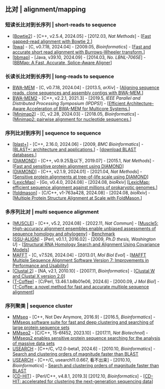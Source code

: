 ## 比对 | alignment/mapping

### 短读长比对到长序列 | short-reads to sequence
- [[Bowtie2](https://github.com/BenLangmead/bowtie2)] - [C++, v2.5.4, 2024.05] - [2012.03, _Nat Methods_] - [[Fast gapped-read alignment with Bowtie 2.](https://doi.org/10.1038/nmeth.1923)]
- [[bwa](https://github.com/lh3/bwa)] - [C, v0.7.18, 2024.04] - [2009.05, _Bioinformatics_] - [[Fast and accurate short read alignment with Burrows-Wheeler transform.](https://doi.org/10.1093/bioinformatics/btp324)]
- [[bbmap](https://sourceforge.net/projects/bbmap/)] - [Java, v39.10, 2024.09] - [2014.03, _No. LBNL-7065E_] - [[BBMap: A Fast, Accurate, Splice-Aware Aligner](https://escholarship.org/uc/item/1h3515gn)]

### 长读长比对到长序列 | long-reads to sequence
- [BWA-MEM](https://github.com/lh3/bwa) - [C, v0.7.18, 2024.04] - [2013.5, _arXiv_] - [[Aligning sequence reads, clone sequences and assembly contigs with BWA-MEM.](https://doi.org/10.48550/arXiv.1303.3997)]
- [BWA-MEM2](https://github.com/bwa-mem2/bwa-mem2) - [C++, v2.2.1, 2021.3] - [2019.5, _IEEE Parallel and Distributed Processing Symposium (IPDPS)_] - [[Efficient Architecture-Aware Acceleration of BWA-MEM for Multicore Systems.](https://doi.org/10.1109/IPDPS.2019.00041)]
- [[Minimap2](https://github.com/lh3/minimap2)] - [C, v2.28, 2024.03] - [2018.05, _Bioinformatics_] - [[Minimap2: pairwise alignment for nucleotide sequences.](https://doi.org/10.1093/bioinformatics/bty191)]


### 序列比对到序列 | sequence to sequence
- [[blast+](https://ftp.ncbi.nlm.nih.gov/blast/executables/blast+/LATEST/)] - [C++, 2.16.0, 2024.06] - [2009, _BMC Bioinformatics_] - [[BLAST+: architecture and applications.](https://doi.org/10.1186/1471-2105-10-421)] - [[download BLAST databases.](https://ftp.ncbi.nlm.nih.gov/blast/db/)]
- [[DIAMOND](https://github.com/bbuchfink/diamond)] - [C++, v0.9.25及以下, 2019.07] - [2015.1, _Nat Methods_] - [[Fast and sensitive protein alignment using DIAMOND](https://doi.org/10.1038/nmeth.3176)]
- [[DIAMOND](https://github.com/bbuchfink/diamond)] - [C++, v2.1.9, 2024.01] - [2021.04, _Nat Methods_] - [[Sensitive protein alignments at tree-of-life scale using DIAMOND](https://doi.org/10.1038/s41592-021-01101-x)]
- [[LexicMap](https://github.com/shenwei356/LexicMap)] - [Go, v0.4.0, 2024.08] - [2024.08, _bioRxiv_] [[LexicMap: efficient sequence alignment against millions of prokaryotic genomes.](https://doi.org/10.1101/2024.08.30.610459)]
- [[foldmason](https://github.com/steineggerlab/foldmason)] - [C/C++, v1-763a428, 2024.08] - [2024.08, _bioRxiv_] - [[Multiple Protein Structure Alignment at Scale with FoldMason.](https://doi.org/10.1101/2024.08.01.606130)]

### 多序列比对 | multi sequence alignment
- [[MUSCLE](https://github.com/rcedgar/muscle)] - [C++, v5.2, 2024.08] - [2022.11, _Nat Commun_] - [[Muscle5: High-accuracy alignment ensembles enable unbiased assessments of sequence homology and phylogeny](https://doi.org/10.1038/s41467-022-34630-w)] - [Benchmark](https://github.com/rcedgar/muscle_benchmark)
- [[SSU-ALIGN](http://eddylab.org/software/ssu-align/)] - [Perl, v0.1.1, 2016.02] - [2009, _Ph.D thesis, Washington U_] - [[Structural RNA Homology Search and Alignment Using Covariance Models](http://eddylab.org/publications/Nawrocki09b/Nawrocki09b-phdthesis.pdf)]
- [MAFFT](https://mafft.cbrc.jp/alignment/software/) - [C, v7.526, 2024.04] - [2013.01, _Mol Biol Evol_] - [[MAFFT Multiple Sequence Alignment Software Version 7: Improvements in Performance and Usability](https://doi.org/10.1093/molbev/mst010)]
- [[Clustal 2](http://www.clustal.org/clustal2/)] - [NA, v2.1, 2010.10] - [2007.11, _Bioinformatics_] - [[Clustal W and Clustal X version 2.0](https://doi.org/10.1093/bioinformatics/btm404)]
- [[T-Coffee](https://github.com/cbcrg/tcoffee)] - [C/Perl, 13.46.1.b8b01e06, 2024.6] - [2000.09, _J Mol Biol_] - [[T-Coffee: a novel method for fast and accurate multiple sequence alignment](https://doi.org/10.1006/jmbi.2000.4042)]

### 序列聚类 | sequence cluster
- [MMseq](https://github.com/soedinglab/MMseqs) - [C++, Not Dev Anymore, 2016.9] - [2016.5, _Bioinformatics_] - [MMseqs software suite for fast and deep clustering and searching of large protein sequence sets](https://doi.org/10.1093/bioinformatics/btw006)
- [MMseq2](https://github.com/soedinglab/MMseqs2) - [C/C++, 15-6f452, 2023.10] - [2017.11, _Nat Biotechnol_] - [MMseqs2 enables sensitive protein sequence searching for the analysis of massive data sets](https://doi.org/10.1038/nbt.3988)
- [USEARCH](https://github.com/rcedgar/usearch12) - [C++/C, v12.0-beta1, 2024.6] - [2010.10, _Bioinformatics_] - [Search and clustering orders of magnitude faster than BLAST](https://doi.org/10.1093/bioinformatics/btq461)
- [USEARCH](http://www.drive5.com/usearch/) - [C++/C, usearch11.0.667, 看不出来] - [2010.10, _Bioinformatics_] - [Search and clustering orders of magnitude faster than BLAST](https://doi.org/10.1093/bioinformatics/btq461)
- [[CD-HIT](https://github.com/weizhongli/cdhit)] - [Perl/C++, v4.8.1, 2019.3] [2012.10, _Bioinformatics_] - [[CD-HIT: accelerated for clustering the next-generation sequencing data](https://doi.org/10.1093/bioinformatics/bts565)]
